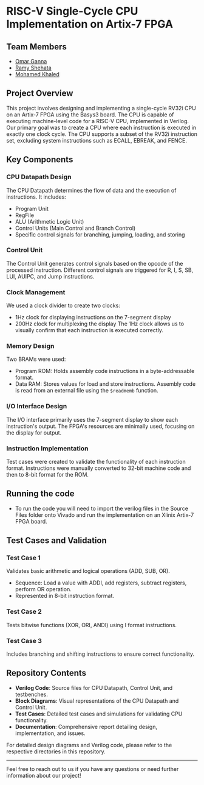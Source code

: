 # RISC-V Single-Cycle CPU Implementation on Artix-7 FPGA

## Team Members
- [Omar Ganna](https://github.com/Kancipher) 
- [Ramy Shehata](https://github.com/GM-Sniper)
- [Mohamed Khaled](https://github.com/mmohamedkhaled)

## Project Overview
This project involves designing and implementing a single-cycle RV32i CPU on an Artix-7 FPGA using the Basys3 board. The CPU is capable of executing machine-level code for a RISC-V CPU, implemented in Verilog. Our primary goal was to create a CPU where each instruction is executed in exactly one clock cycle. The CPU supports a subset of the RV32i instruction set, excluding system instructions such as ECALL, EBREAK, and FENCE.


## Key Components
### CPU Datapath Design
The CPU Datapath determines the flow of data and the execution of instructions. It includes:
- Program Unit
- RegFile
- ALU (Arithmetic Logic Unit)
- Control Units (Main Control and Branch Control)
- Specific control signals for branching, jumping, loading, and storing

### Control Unit
The Control Unit generates control signals based on the opcode of the processed instruction. Different control signals are triggered for R, I, S, SB, LUI, AUIPC, and Jump instructions.

### Clock Management
We used a clock divider to create two clocks:
- 1Hz clock for displaying instructions on the 7-segment display
- 200Hz clock for multiplexing the display
The 1Hz clock allows us to visually confirm that each instruction is executed correctly.

### Memory Design
Two BRAMs were used:
- Program ROM: Holds assembly code instructions in a byte-addressable format.
- Data RAM: Stores values for load and store instructions.
Assembly code is read from an external file using the `$readmemb` function.

### I/O Interface Design
The I/O interface primarily uses the 7-segment display to show each instruction's output. The FPGA's resources are minimally used, focusing on the display for output.

### Instruction Implementation
Test cases were created to validate the functionality of each instruction format. Instructions were manually converted to 32-bit machine code and then to 8-bit format for the ROM.

## Running the code
- To run the code you will need to import the verilog files in the Source Files folder onto Vivado and run the implementation on an Xlinix Artix-7 FPGA board.
## Test Cases and Validation
### Test Case 1
Validates basic arithmetic and logical operations (ADD, SUB, OR). 
- Sequence: Load a value with ADDI, add registers, subtract registers, perform OR operation.
- Represented in 8-bit instruction format.

### Test Case 2
Tests bitwise functions (XOR, ORI, ANDI) using I format instructions.

### Test Case 3
Includes branching and shifting instructions to ensure correct functionality.

## Repository Contents
- **Verilog Code**: Source files for CPU Datapath, Control Unit, and testbenches.
- **Block Diagrams**: Visual representations of the CPU Datapath and Control Unit.
- **Test Cases**: Detailed test cases and simulations for validating CPU functionality.
- **Documentation**: Comprehensive report detailing design, implementation, and issues.

For detailed design diagrams and Verilog code, please refer to the respective directories in this repository.


---

Feel free to reach out to us if you have any questions or need further information about our project!